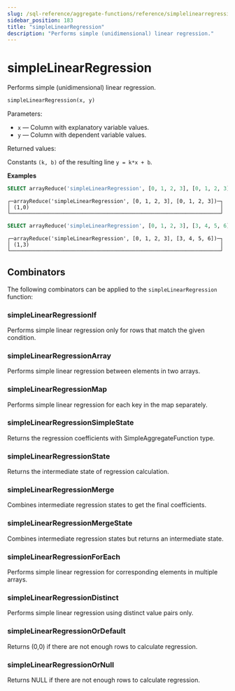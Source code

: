 ```yaml
---
slug: /sql-reference/aggregate-functions/reference/simplelinearregression
sidebar_position: 183
title: "simpleLinearRegression"
description: "Performs simple (unidimensional) linear regression."
---
```


# simpleLinearRegression

Performs simple (unidimensional) linear regression.

``` sql
simpleLinearRegression(x, y)
```

Parameters:

- `x` — Column with explanatory variable values.
- `y` — Column with dependent variable values.

Returned values:

Constants `(k, b)` of the resulting line `y = k*x + b`.

**Examples**

``` sql
SELECT arrayReduce('simpleLinearRegression', [0, 1, 2, 3], [0, 1, 2, 3])
```

``` text
┌─arrayReduce('simpleLinearRegression', [0, 1, 2, 3], [0, 1, 2, 3])─┐
│ (1,0)                                                             │
└───────────────────────────────────────────────────────────────────┘
```

``` sql
SELECT arrayReduce('simpleLinearRegression', [0, 1, 2, 3], [3, 4, 5, 6])
```

``` text
┌─arrayReduce('simpleLinearRegression', [0, 1, 2, 3], [3, 4, 5, 6])─┐
│ (1,3)                                                             │
└───────────────────────────────────────────────────────────────────┘
```

## Combinators

The following combinators can be applied to the `simpleLinearRegression` function:

### simpleLinearRegressionIf
Performs simple linear regression only for rows that match the given condition.

### simpleLinearRegressionArray
Performs simple linear regression between elements in two arrays.

### simpleLinearRegressionMap
Performs simple linear regression for each key in the map separately.

### simpleLinearRegressionSimpleState
Returns the regression coefficients with SimpleAggregateFunction type.

### simpleLinearRegressionState
Returns the intermediate state of regression calculation.

### simpleLinearRegressionMerge
Combines intermediate regression states to get the final coefficients.

### simpleLinearRegressionMergeState
Combines intermediate regression states but returns an intermediate state.

### simpleLinearRegressionForEach
Performs simple linear regression for corresponding elements in multiple arrays.

### simpleLinearRegressionDistinct
Performs simple linear regression using distinct value pairs only.

### simpleLinearRegressionOrDefault
Returns (0,0) if there are not enough rows to calculate regression.

### simpleLinearRegressionOrNull
Returns NULL if there are not enough rows to calculate regression.
